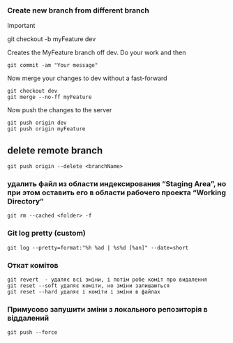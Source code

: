 ### Create new branch from different branch

> [!IMPORTANT]
> git checkout -b myFeature dev

Creates the MyFeature branch off dev. Do your work and then
```
git commit -am "Your message"
```
Now merge your changes to dev without a fast-forward
```
git checkout dev
git merge --no-ff myFeature
```
Now push the changes to the server
```
git push origin dev
git push origin myFeature
```

## delete remote branch 
```
git push origin --delete <branchName>
```

### удалить файл из области индексирования “Staging Area”, но при этом оставить его в области рабочего проекта “Working Directory”
```
git rm --cached <folder> -f
```
### Git log pretty (custom)
```
git log --pretty=format:"%h %ad | %s%d [%an]" --date=short
```
### Откат комітов
```
git revert  - удаляє всі зміни, і потім робе коміт про видалення
git reset --soft удаляє коміти, но зміни залишаються
git reset --hard удаляє і коміти і зміни в файлах
```

### Примусово запушити зміни з локального репозиторія в віддалений
```
git push --force
```
